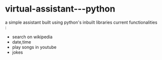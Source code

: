 # virtual-assistant---python
a simple assistant built using python's inbuilt libraries
current functionalities :
- search on wikipedia
- date,time
- play songs in youtube
- jokes
